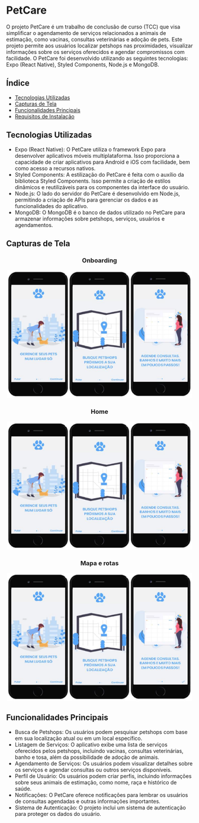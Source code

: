 # PetCare

O projeto PetCare é um trabalho de conclusão de curso (TCC) que visa simplificar o agendamento de serviços relacionados a animais de estimação, como vacinas, consultas veterinárias e adoção de pets. Este projeto permite aos usuários localizar petshops nas proximidades, visualizar informações sobre os serviços oferecidos e agendar compromissos com facilidade. O PetCare foi desenvolvido utilizando as seguintes tecnologias: Expo (React Native), Styled Components, Node.js e MongoDB.

## Índice

- [Tecnologias Utilizadas](#tecnologias-utilizadas)
- [Capturas de Tela](#capturas-de-tela)
- [Funcionalidades Principais](#funcionalidades-principais)
- [Requisitos de Instalação](#requisitos-de-instalação)

## Tecnologias Utilizadas

- Expo (React Native): O PetCare utiliza o framework Expo para desenvolver aplicativos móveis multiplataforma. Isso proporciona a capacidade de criar aplicativos para Android e iOS com facilidade, bem como acesso a recursos nativos.
- Styled Components: A estilização do PetCare é feita com o auxílio da biblioteca Styled Components. Isso permite a criação de estilos dinâmicos e reutilizáveis para os componentes da interface do usuário.
- Node.js: O lado do servidor do PetCare é desenvolvido em Node.js, permitindo a criação de APIs para gerenciar os dados e as funcionalidades do aplicativo.
- MongoDB: O MongoDB é o banco de dados utilizado no PetCare para armazenar informações sobre petshops, serviços, usuários e agendamentos.

## Capturas de Tela

<div align="center">
   <h3>Onboarding</h3>
        <img src="mobile/assets/screenshots/01.png" alt="Onboarding" width="500px"/>
    <h3>Home</h3>
        <img src="mobile/assets/screenshots/01.png" alt="Home" width="500px"/>
    <h3>Mapa e rotas</h3>
        <img src="mobile/assets/screenshots/01.png" alt="Map Route" width="500px"/>
</div>

## Funcionalidades Principais

- Busca de Petshops: Os usuários podem pesquisar petshops com base em sua localização atual ou em um local específico.
- Listagem de Serviços: O aplicativo exibe uma lista de serviços oferecidos pelos petshops, incluindo vacinas, consultas veterinárias, banho e tosa, além da possibilidade de adoção de animais.
- Agendamento de Serviços: Os usuários podem visualizar detalhes sobre os serviços e agendar consultas ou outros serviços disponíveis.
- Perfil de Usuário: Os usuários podem criar perfis, incluindo informações sobre seus animais de estimação, como nome, raça e histórico de saúde.
- Notificações: O PetCare oferece notificações para lembrar os usuários de consultas agendadas e outras informações importantes.
- Sistema de Autenticação: O projeto inclui um sistema de autenticação para proteger os dados do usuário.